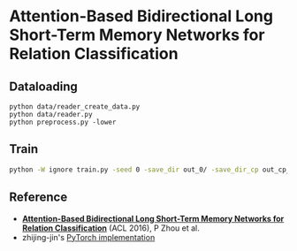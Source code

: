 # Attention-Based Bidirectional Long Short-Term Memory Networks for Relation Classification

## Dataloading
```
python data/reader_create_data.py
python data/reader.py
python preprocess.py -lower
```

## Train
```bash
python -W ignore train.py -seed 0 -save_dir out_0/ -save_dir_cp out_cp_0/
```

## Reference
* [**Attention-Based Bidirectional Long Short-Term Memory Networks for Relation Classification**](http://www.aclweb.org/anthology/P16-2034) (ACL 2016), P Zhou et al.
* zhijing-jin's [PyTorch implementation](https://github.com/zhijing-jin/pytorch_RelationExtraction_AttentionBiLSTM)

